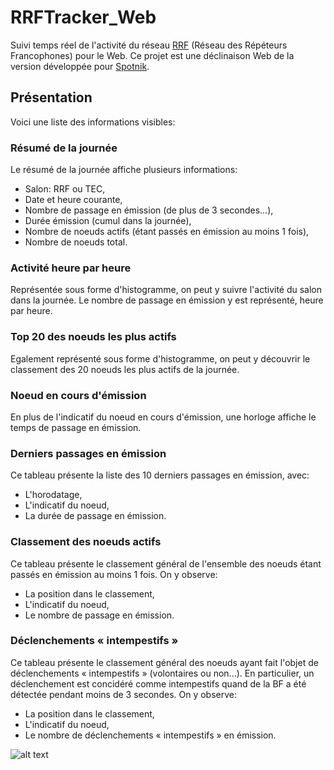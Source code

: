 # RRFTracker_Web
Suivi temps réel de l'activité du réseau [RRF](https://f5nlg.wordpress.com/2015/12/28/nouveau-reseau-french-repeater-network/) (Réseau des Répéteurs Francophones) pour le Web. Ce projet est une déclinaison Web de la version développée pour [Spotnik](https://github.com/armel/RRFTracker_Spotnik).

## Présentation

Voici une liste des informations visibles:

### Résumé de la journée

Le résumé de la journée affiche plusieurs informations:

* Salon: RRF ou TEC,
* Date et heure courante,
* Nombre de passage en émission (de plus de 3 secondes...),
* Durée émission (cumul dans la journée),
* Nombre de noeuds actifs (étant passés en émission au moins 1 fois),
* Nombre de noeuds total.

### Activité heure par heure

Représentée sous forme d'histogramme, on peut y suivre l'activité du salon dans la journée. Le nombre de passage en émission y est représenté, heure par heure.

### Top 20 des noeuds les plus actifs

Egalement représenté sous forme d'histogramme, on peut y découvrir le classement des 20 noeuds les plus actifs de la journée. 

### Noeud en cours d'émission

En plus de l'indicatif du noeud en cours d'émission, une horloge affiche le temps de passage en émission.

### Derniers passages en émission

Ce tableau présente la liste des 10 derniers passages en émission, avec:

* L'horodatage,
* L'indicatif du noeud,
* La durée de passage en émission.

### Classement des noeuds actifs

Ce tableau présente le classement général de l'ensemble des noeuds étant passés en émission au moins 1 fois. On y observe:

* La position dans le classement,
* L'indicatif du noeud,
* Le nombre de passage en émission.

### Déclenchements « intempestifs »

Ce tableau présente le classement général des noeuds ayant fait l'objet de déclenchements « intempestifs » (volontaires ou non...). En particulier, un déclenchement est concidéré comme intempestifs quand de la BF a été détectée pendant moins de 3 secondes. On y observe:

* La position dans le classement,
* L'indicatif du noeud,
* Le nombre de déclenchements « intempestifs » en émission.

![alt text](https://github.com/armel/RRFTracker_Web/blob/master/doc/screenshot.png)
